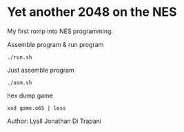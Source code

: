 Yet another 2048 on the NES
===========================

My first romp into NES programming.

Assemble program & run program

    ./run.sh

Just assemble program

    ./asm.sh

hex dump game

    xxd game.o65 | less


Author:  Lyall Jonathan Di Trapani
